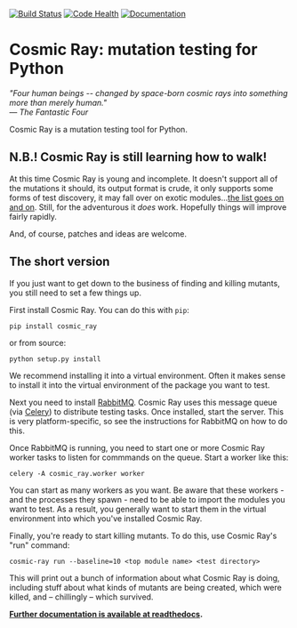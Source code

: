[![Build Status](https://travis-ci.org/sixty-north/cosmic-ray.png?branch=master)](https://travis-ci.org/sixty-north/cosmic-ray) [![Code Health](https://landscape.io/github/sixty-north/cosmic-ray/master/landscape.svg?style=flat)](https://landscape.io/github/sixty-north/cosmic-ray/master) [![Documentation](https://readthedocs.org/projects/cosmic-ray/badge/?version=latest)](http://cosmic-ray.readthedocs.org/en/latest/)

# Cosmic Ray: mutation testing for Python

*"Four human beings -- changed by space-born cosmic rays into something more than merely human."*  
*— The Fantastic Four*

Cosmic Ray is a mutation testing tool for Python.

## N.B.! Cosmic Ray is still learning how to walk!

At this time Cosmic Ray is young and incomplete. It doesn't support
all of the mutations it should, its output format is crude, it only
supports some forms of test discovery, it may fall over on exotic
modules...[the list goes on and on](https://github.com/sixty-north/cosmic-ray/issues). Still,
for the adventurous it *does* work. Hopefully things will improve
fairly rapidly.

And, of course, patches and ideas are welcome.

## The short version

If you just want to get down to the business of finding and killing
mutants, you still need to set a few things up.

First install Cosmic Ray. You can do this with `pip`:

```
pip install cosmic_ray
```

or from source:

```
python setup.py install
```

We recommend installing it into a virtual environment. Often it makes sense to
install it into the virtual environment of the package you want to test.

Next you need to install [RabbitMQ](https://www.rabbitmq.com/). Cosmic Ray uses
this message queue (via [Celery](http://www.celeryproject.org/)) to distribute
testing tasks. Once installed, start the server. This is very platform-specific,
so see the instructions for RabbitMQ on how to do this.

Once RabbitMQ is running, you need to start one or more Cosmic Ray worker tasks
to listen for commmands on the queue. Start a worker like this:

```
celery -A cosmic_ray.worker worker
```

You can start as many workers as you want. Be aware that these workers - and the
processes they spawn - need to be able to import the modules you want to test.
As a result, you generally want to start them in the virtual environment into
which you've installed Cosmic Ray.

Finally, you're ready to start killing mutants. To do this, use Cosmic Ray's "run" command:

```
cosmic-ray run --baseline=10 <top module name> <test directory>
```

This will print out a bunch of information about what Cosmic Ray is
doing, including stuff about what kinds of mutants are being created,
which were killed, and – chillingly – which survived.

**[Further documentation is available at readthedocs](http://cosmic-ray.readthedocs.org/en/latest/).**
